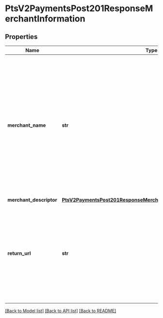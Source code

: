 # PtsV2PaymentsPost201ResponseMerchantInformation

## Properties
Name | Type | Description | Notes
------------ | ------------- | ------------- | -------------
**merchant_name** | **str** | Use this field only if you are requesting payment with Payer Authentication serice together.  Your company&#39;s name as you want it to appear to the customer in the issuing bank&#39;s authentication form. This value overrides the value specified by your merchant bank.  | [optional] 
**merchant_descriptor** | [**PtsV2PaymentsPost201ResponseMerchantInformationMerchantDescriptor**](PtsV2PaymentsPost201ResponseMerchantInformationMerchantDescriptor.md) |  | [optional] 
**return_url** | **str** | URL for displaying payment results to the consumer (notifications) after the transaction is processed. Usually this URL belongs to merchant and its behavior is defined by merchant  | [optional] 

[[Back to Model list]](../README.md#documentation-for-models) [[Back to API list]](../README.md#documentation-for-api-endpoints) [[Back to README]](../README.md)


